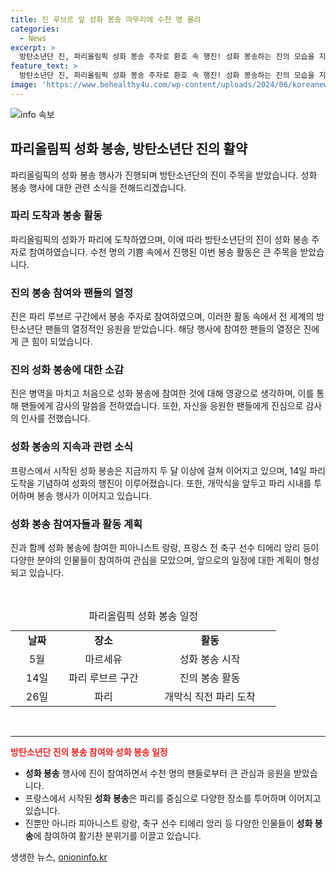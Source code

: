 ```yaml
---
title: 진 루브르 앞 성화 봉송 마무리에 수천 명 몰려
categories:
  - News
excerpt: >
  방탄소년단 진, 파리올림픽 성화 봉송 주자로 환호 속 행진! 성화 봉송하는 진의 모습을 지켜보기 위해 수천명의 BTS 팬들이 파리를 찾았다. 진은 군 복무를 마치고 처음으로 참여한 올림픽 행사에 대해 영광으로 언급하며 팬들에 감사를 표했다. 프랑스 남부 마르세유에서 출발한 성화는 파리에 도착해 개막식을 앞두고 있으며, 전 축구 선수 티에리 앙리와 중국 피아니스트 랑랑 등이 참여할 예정이다.
feature_text: >
  방탄소년단 진, 파리올림픽 성화 봉송 주자로 환호 속 행진! 성화 봉송하는 진의 모습을 지켜보기 위해 수천명의 BTS 팬들이 파리를 찾았다. 진은 군 복무를 마치고 처음으로 참여한 올림픽 행사에 대해 영광으로 언급하며 팬들에 감사를 표했다. 프랑스 남부 마르세유에서 출발한 성화는 파리에 도착해 개막식을 앞두고 있으며, 전 축구 선수 티에리 앙리와 중국 피아니스트 랑랑 등이 참여할 예정이다.
image: 'https://www.behealthy4u.com/wp-content/uploads/2024/06/koreanews.jpg'
---
```


<p><img src="https://www.behealthy4u.com/wp-content/uploads/2024/06/koreanews.jpg" alt="info 속보" /></p>

<h2 data=ke-size="size26">파리올림픽 성화 봉송, 방탄소년단 진의 활약</h2>

<p data-ke-size="size16">파리올림픽의 성화 봉송 행사가 진행되며 방탄소년단의 진이 주목을 받았습니다. 성화 봉송 행사에 대한 관련 소식을 전해드리겠습니다.</p>

<h3>파리 도착과 봉송 활동</h3>

<p data-ke-size="size16">파리올림픽의 성화가 파리에 도착하였으며, 이에 따라 방탄소년단의 진이 성화 봉송 주자로 참여하였습니다. 수천 명의 기쁨 속에서 진행된 이번 봉송 활동은 큰 주목을 받았습니다.</p>

<h3>진의 봉송 참여와 팬들의 열정</h3>

<p data-ke-size="size16">진은 파리 루브르 구간에서 봉송 주자로 참여하였으며, 이러한 활동 속에서 전 세계의 방탄소년단 팬들의 열정적인 응원을 받았습니다. 해당 행사에 참여한 팬들의 열정은 진에게 큰 힘이 되었습니다.</p>

<h3>진의 성화 봉송에 대한 소감</h3>

<p data-ke-size="size16">진은 병역을 마치고 처음으로 성화 봉송에 참여한 것에 대해 영광으로 생각하며, 이를 통해 팬들에게 감사의 말씀을 전하였습니다. 또한, 자신을 응원한 팬들에게 진심으로 감사의 인사를 전했습니다.</p>

<h3>성화 봉송의 지속과 관련 소식</h3>

<p data-ke-size="size16">프랑스에서 시작된 성화 봉송은 지금까지 두 달 이상에 걸쳐 이어지고 있으며, 14일 파리 도착을 기념하여 성화의 행진이 이루어졌습니다. 또한, 개막식을 앞두고 파리 시내를 투어하며 봉송 행사가 이어지고 있습니다.</p>

<h3>성화 봉송 참여자들과 활동 계획</h3>

<p data-ke-size="size16">진과 함께 성화 봉송에 참여한 피아니스트 랑랑, 프랑스 전 축구 선수 티에리 앙리 등이 다양한 분야의 인물들이 참여하여 관심을 모았으며, 앞으로의 일정에 대한 계획이 형성되고 있습니다.</p>

<p data-ke-size="size16">&nbsp;</p>

<table>
    <caption>파리올림픽 성화 봉송 일정</caption>
    <colgroup>
    <col style="width: 20%" />
    <col style="width: 30%" />
    <col style="width: 50%" />
  </colgroup>
  <tr>
    <td style="text-align: center; height: 17px;"><b>날짜</b></td>
    <td style="text-align: center; height: 17px;"><b>장소</b></td>
    <td style="text-align: center; height: 17px;"><b>활동</b></td>
  </tr>
  <tr>
    <td style="text-align: center; height: 17px;">5월</td>
    <td style="text-align: center; height: 17px;">마르세유</td>
    <td style="text-align: center; height: 17px;">성화 봉송 시작</td>
  </tr>
  <tr>
    <td style="text-align: center; height: 17px;">14일</td>
    <td style="text-align: center; height: 17px;">파리 루브르 구간</td>
    <td style="text-align: center; height: 17px;">진의 봉송 활동</td>
  </tr>
  <tr>
    <td style="text-align: center; height: 17px;">26일</td>
    <td style="text-align: center; height: 17px;">파리</td>
    <td style="text-align: center; height: 17px;">개막식 직전 파리 도착</td>
  </tr>
</table>

<p data-ke-size="size16">&nbsp;</p>

<hr>

<p data-ke-size="size16"><b><span style="color: #ee2323;">방탄소년단 진의 봉송 참여와 성화 봉송 일정</span></b></p>

<ul>
    <li><b>성화 봉송</b> 행사에 진이 참여하면서 수천 명의 팬들로부터 큰 관심과 응원을 받았습니다.</li>
    <li>프랑스에서 시작된 <b>성화 봉송</b>은 파리를 중심으로 다양한 장소를 투어하며 이어지고 있습니다.</li>
    <li>진뿐만 아니라 피아니스트 랑랑, 축구 선수 티에리 앙리 등 다양한 인물들이 <b>성화 봉송</b>에 참여하여 활기찬 분위기를 이끌고 있습니다.</li>
</ul>
생생한 뉴스, <a href="https://onioninfo.kr" rel="dofollow">onioninfo.kr</a>


